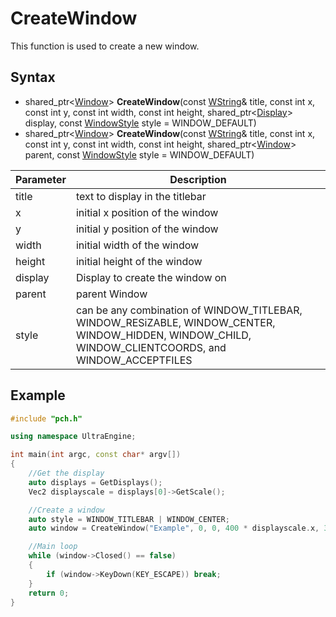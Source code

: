 # CreateWindow

This function is used to create a new window.

## Syntax

- shared_ptr<[Window](Window.md)\> **CreateWindow**(const [WString](WString.md)& title, const int x, const int y, const int width, const int height, shared_ptr<[Display](Display.md)\> display, const [WindowStyle](Window.md) style = WINDOW_DEFAULT)
- shared_ptr<[Window](Window.md)\> **CreateWindow**(const [WString](WString.md)& title, const int x, const int y, const int width, const int height, shared_ptr<[Window](Window.md)\> parent, const [WindowStyle](Window.md) style = WINDOW_DEFAULT)

| Parameter | Description |
| ------ | ------ |
| title | text to display in the titlebar |
| x | initial x position of the window |
| y | initial y position of the window |
| width | initial width of the window |
| height | initial height of the window |
| display | Display to create the window on |
| parent | parent Window |
| style | can be any combination of WINDOW_TITLEBAR, WINDOW_RESiZABLE, WINDOW_CENTER, WINDOW_HIDDEN, WINDOW_CHILD, WINDOW_CLIENTCOORDS, and WINDOW_ACCEPTFILES |

## Example

```c++
#include "pch.h"

using namespace UltraEngine;

int main(int argc, const char* argv[])
{
    //Get the display
    auto displays = GetDisplays();
    Vec2 displayscale = displays[0]->GetScale();

    //Create a window
    auto style = WINDOW_TITLEBAR | WINDOW_CENTER;
    auto window = CreateWindow("Example", 0, 0, 400 * displayscale.x, 300 * displayscale.y, displays[0], style);

    //Main loop
    while (window->Closed() == false)
    {
        if (window->KeyDown(KEY_ESCAPE)) break;
    }
    return 0;
}
```
